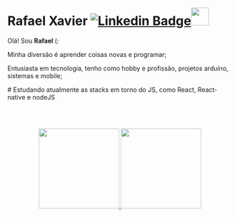 


# Rafael Xavier [![Linkedin Badge](https://img.shields.io/badge/Linkedin-009?style=for-the-badge&logo=linkedin&logoColor=white)](https://www.linkedin.com/in/rafael-xavier-b263a5a0/)<img src="https://encrypted-tbn0.gstatic.com/images?q=tbn:ANd9GcRP8r24EKLamsTz4CUJCqH3lvxSTNvkyjU5Sg&usqp=CAU" width="40px">

<div>
<p>Olá! Sou <strong>Rafael  </strong>(: </p>
<p>Minha diversão é aprender coisas novas e programar;</p>
<p>Entusiasta em tecnologia, tenho como hobby e profissão, projetos arduíno, sistemas e mobile;</p>
# Estudando atualmente as stacks em torno do JS, como React, React-native e nodeJS
</div>

<br><br>

<div align="center" >
  <a href="https://github.com/rafaxavier">
  <img height="180em" src="https://github-readme-stats.vercel.app/api?username=rafaxavier&show_icons=true&theme=dracula&include_all_commits=true&count_private=true"/>
  <img height="180em" src="https://github-readme-stats.vercel.app/api/top-langs/?username=rafaxavier&layout=compact&langs_count=7&theme=dracula"/>
</div>
